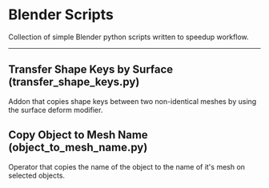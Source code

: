 # Blender Scripts
Collection of simple Blender python scripts written to speedup workflow.

***

## Transfer Shape Keys by Surface (transfer_shape_keys.py)

Addon that copies shape keys between two non-identical meshes by using the surface deform modifier.

## Copy Object to Mesh Name (object_to_mesh_name.py) 

Operator that copies the name of the object to the name of it's mesh on selected objects.
